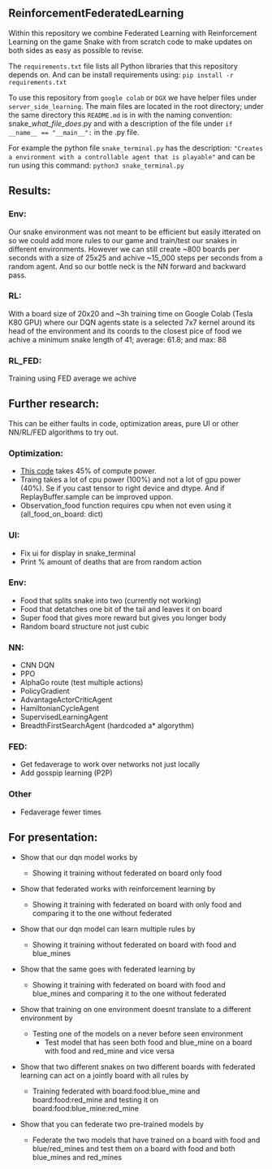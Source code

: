 ## ReinforcementFederatedLearning

Within this repository we combine Federated Learning with Reinforcement Learning on the game Snake with from scratch code to make updates on both sides as easy as possible to revise.

The `requirements.txt` file lists all Python libraries that this repository depends on. And can be install requirements using: ``` pip install -r requirements.txt ```

To use this repository from `google colab` or `DGX` we have helper files under `server_side_learning`.
The main files are located in the root directory; under the same directory this `README.md` is in with the naming convention: snake_*what_file_does*.py and with a description of the file under `if __name__ == "__main__":` in the .py file.

For example the python file ``` snake_terminal.py ``` has the description: ``` "Creates a environment with a controllable agent that is playable" ``` and can be run using this command: ``` python3 snake_terminal.py ```

## Results:
### Env:
Our snake environment was not meant to be efficient but easily itterated on so we could add more rules to our game and train/test our snakes in different environments. However we can still create ~800 boards per seconds with a size of 25x25 and achive ~15_000 steps per seconds from a random agent. And so our bottle neck is the NN forward and backward pass.

### RL:
With a board size of 20x20 and ~3h training time on Google Colab (Tesla K80 GPU) where our DQN agents state is a selected 7x7 kernel around its head of the environment and its coords to the closest pice of food we achive a minimum snake length of 41; average: 61.8; and max: 88

### RL_FED:
Training using FED average we achive

## Further research:
This can be either faults in code, optimization areas, pure UI or other NN/RL/FED algorithms to try out.

### Optimization:
* [This code](https://github.com/SimOgaard/snake_federated/blob/fc85c3bc567efef0b785bc600a8b191950b012ea/snake_env/snake_environment.py#L109) takes 45% of compute power.
* Traing takes a lot of cpu power (100%) and not a lot of gpu power (40%). Se if you cast tensor to right device and dtype. And if ReplayBuffer.sample can be improved uppon.
* Observation_food function requires cpu when not even using it (all_food_on_board: dict)

### UI:
* Fix ui for display in snake_terminal
* Print % amount of deaths that are from random action

### Env:
* Food that splits snake into two (currently not working)
* Food that detatches one bit of the tail and leaves it on board
* Super food that gives more reward but gives you longer body
* Random board structure not just cubic

### NN:
* CNN DQN
* PPO
* AlphaGo route (test multiple actions)
* PolicyGradient
* AdvantageActorCriticAgent
* HamiltonianCycleAgent
* SupervisedLearningAgent
* BreadthFirstSearchAgent (hardcoded a* algorythm)

### FED:
* Get fedaverage to work over networks not just locally
* Add gosspip learning (P2P)

### Other
* Fedaverage fewer times

## For presentation:
<!-- 
* Show that our dqn model works by
    * Showing it training without federated on board only food
* Show that federated works with reinforcement learning by
    * Showing it training with federated on board with only food and comparing it to the one without federated

* Show that our dqn model can learn multiple rules by
    * Showing it training without federated on board with food and blue_mines
* Show that the same goes with federated learning by
    * Showing it training with federated on board with food and blue_mines and comparing it to the one without federated

* Show that training on one environment doesnt translate to a different environment by
    * Testing one of the models on a never before seen environment
        * Test model that has seen both food and blue_mine on a board with food and red_mine

* Show that two different snakes on two different boards with federated learning can act on a jointly board with all rules
    * Training federated with board:food:blue_mine and board:food:red_mine and testing it on board:food:blue_mine:red_mine

* Show that you can federate two pre-trained models -->

* Show that our dqn model works by
    * Showing it training without federated on board only food
* Show that federated works with reinforcement learning by
    * Showing it training with federated on board with only food and comparing it to the one without federated

* Show that our dqn model can learn multiple rules by
    * Showing it training without federated on board with food and blue_mines
* Show that the same goes with federated learning by
    * Showing it training with federated on board with food and blue_mines and comparing it to the one without federated

* Show that training on one environment doesnt translate to a different environment by
    * Testing one of the models on a never before seen environment
        * Test model that has seen both food and blue_mine on a board with food and red_mine and vice versa

* Show that two different snakes on two different boards with federated learning can act on a jointly board with all rules by
    * Training federated with board:food:blue_mine and board:food:red_mine and testing it on board:food:blue_mine:red_mine

* Show that you can federate two pre-trained models by 
    * Federate the two models that have trained on a board with food and blue/red_mines and test them on a board with food and both blue_mines and red_mines